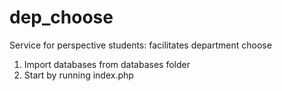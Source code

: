 dep_choose
==========

Service for perspective students: facilitates department choose 
1. Import databases from databases folder
2. Start by running index.php
